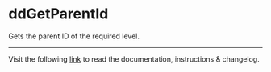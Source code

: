 # ddGetParentId

Gets the parent ID of the required level.
___
Visit the following [link](http://code.divandesign.biz/modx/ddgetparentid) to read the documentation, instructions & changelog.